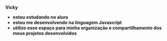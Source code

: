 **Vicky**

- **estou estudando no alura**
- **estou me desenvolvendo na linguagem Javascript**
- **utilizo esse espaço para minha organização e compartilhamento dos meus projetos desenvolvidos**

